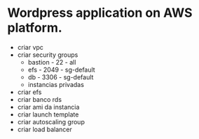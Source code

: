 # Wordpress application on AWS platform.

- criar vpc
- criar security groups
  - bastion - 22 - all
  - efs - 2049 - sg-default
  - db - 3306 - sg-default
  - instancias privadas
- criar efs
- criar banco rds
- criar ami da instancia
- criar launch template
- criar autoscaling group
- criar load balancer

